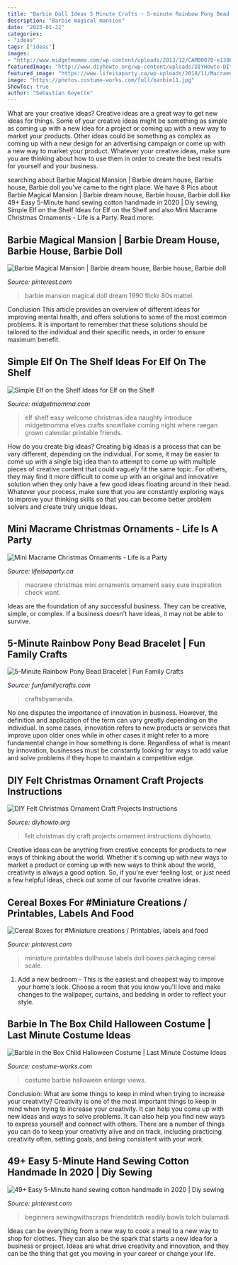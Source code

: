 ```yaml
---
title: "Barbie Doll Ideas 5 Minute Crafts ~ 5-minute Rainbow Pony Bead Bracelet"
description: "Barbie magical mansion"
date: "2023-01-22"
categories:
- "ideas"
tags: ["ideas"]
images:
- "http://www.midgetmomma.com/wp-content/uploads/2013/12/CAM00070-e1386593408541.jpg"
featuredImage: "http://www.diyhowto.org/wp-content/uploads/DIYHowto-DIY-Felt-Christmas-Ornament-Craft-Projects-06.jpg"
featured_image: "https://www.lifeisaparty.ca/wp-uploads/2018/11/Macrame-Mini-Christmas-Ornament-300.jpg"
image: "https://photos.costume-works.com/full/barbie11.jpg"
ShowToc: true
author: "Sebastian Goyette"
---
```



What are your creative ideas?
Creative ideas are a great way to get new ideas for things. Some of your creative ideas might be something as simple as coming up with a new idea for a project or coming up with a new way to market your products. Other ideas could be something as complex as coming up with a new design for an advertising campaign or come up with a new way to market your product. Whatever your creative ideas, make sure you are thinking about how to use them in order to create the best results for yourself and your business.

	

		
searching about Barbie Magical Mansion | Barbie dream house, Barbie house, Barbie doll you've came to the right place. We have 8 Pics about Barbie Magical Mansion | Barbie dream house, Barbie house, Barbie doll like 49+ Easy 5-Minute hand sewing cotton handmade in 2020 | Diy sewing, Simple Elf on the Shelf Ideas for Elf on the Shelf and also Mini Macrame Christmas Ornaments - Life is a Party. Read more:
		
    
## Barbie Magical Mansion | Barbie Dream House, Barbie House, Barbie Doll

<img loading=lazy src="https://i.pinimg.com/originals/e9/b3/46/e9b3468c10090309b005a0135da155ec.jpg" onerror="this.onerror=null;this.src='https://tse1.mm.bing.net/th?id=OIP.702T--y2KBVbIckO9QDQ_QHaFj&amp;pid=15.1';" alt="Barbie Magical Mansion | Barbie dream house, Barbie house, Barbie doll">

_Source: pinterest.com_

>barbie mansion magical doll dream 1990 flickr 80s mattel. 

	

Conclusion
This article provides an overview of different ideas for improving mental health, and offers solutions to some of the most common problems. It is important to remember that these solutions should be tailored to the individual and their specific needs, in order to ensure maximum benefit.

    
## Simple Elf On The Shelf Ideas For Elf On The Shelf

<img loading=lazy src="http://www.midgetmomma.com/wp-content/uploads/2013/12/CAM00070-e1386593408541.jpg" onerror="this.onerror=null;this.src='https://tse4.mm.bing.net/th?id=OIP.llpPATBXGe7gOUxOqjgD5QHaJ4&amp;pid=15.1';" alt="Simple Elf on the Shelf Ideas for Elf on the Shelf">

_Source: midgetmomma.com_

>elf shelf easy welcome christmas idea naughty introduce midgetmomma elves crafts snowflake coming night where raegan grown calendar printable friends. 

	

How do you create big ideas?
Creating big ideas is a process that can be vary different, depending on the individual. For some, it may be easier to come up with a single big idea than to attempt to come up with multiple pieces of creative content that could vaguely fit the same topic. For others, they may find it more difficult to come up with an original and innovative solution when they only have a few good ideas floating around in their head. Whatever your process, make sure that you are constantly exploring ways to improve your thinking skills so that you can become better problem solvers and create truly unique Ideas.

    
## Mini Macrame Christmas Ornaments - Life Is A Party

<img loading=lazy src="https://www.lifeisaparty.ca/wp-uploads/2018/11/Macrame-Mini-Christmas-Ornament-300.jpg" onerror="this.onerror=null;this.src='https://tse4.mm.bing.net/th?id=OIP.Drgr2x1bOLZYQ6KpvBIyNgHaJ3&amp;pid=15.1';" alt="Mini Macrame Christmas Ornaments - Life is a Party">

_Source: lifeisaparty.ca_

>macrame christmas mini ornaments ornament easy sure inspiration check want. 

	

Ideas are the foundation of any successful business. They can be creative, simple, or complex. If a business doesn't have ideas, it may not be able to survive.

    
## 5-Minute Rainbow Pony Bead Bracelet | Fun Family Crafts

<img loading=lazy src="https://funfamilycrafts.com/wp-content/uploads/2014/02/rainbow-pony-bead-bracelet.jpg" onerror="this.onerror=null;this.src='https://tse4.mm.bing.net/th?id=OIP.HnKXyNLCOK6WirZ9L57NLgHaHa&amp;pid=15.1';" alt="5-Minute Rainbow Pony Bead Bracelet | Fun Family Crafts">

_Source: funfamilycrafts.com_

>craftsbyamanda. 

	

No one disputes the importance of innovation in business. However, the definition and application of the term can vary greatly depending on the individual. In some cases, innovation refers to new products or services that improve upon older ones while in other cases it might refer to a more fundamental change in how something is done. Regardless of what is meant by innovation, businesses must be constantly looking for ways to add value and solve problems if they hope to maintain a competitive edge.

    
## DIY Felt Christmas Ornament Craft Projects Instructions

<img loading=lazy src="http://www.diyhowto.org/wp-content/uploads/DIYHowto-DIY-Felt-Christmas-Ornament-Craft-Projects-06.jpg" onerror="this.onerror=null;this.src='https://tse1.mm.bing.net/th?id=OIP.03m1RSvExMEf1witUkV4pwHaPl&amp;pid=15.1';" alt="DIY Felt Christmas Ornament Craft Projects Instructions">

_Source: diyhowto.org_

>felt christmas diy craft projects ornament instructions diyhowto. 

	

Creative ideas can be anything from creative concepts for products to new ways of thinking about the world. Whether it's coming up with new ways to market a product or coming up with new ways to think about the world, creativity is always a good option. So, if you're ever feeling lost, or just need a few helpful ideas, check out some of our favorite creative ideas.

    
## Cereal Boxes For #Miniature Creations / Printables, Labels And Food

<img loading=lazy src="https://i.pinimg.com/736x/a2/3d/0b/a23d0b304c875965252bdb6011c00d92--miniature-printables-food-dollhouse-printables.jpg?b=t" onerror="this.onerror=null;this.src='https://tse1.mm.bing.net/th?id=OIP.K5XbwE6Q82R6StWvjp00bQAAAA&amp;pid=15.1';" alt="Cereal Boxes for #Miniature creations / Printables, labels and food">

_Source: pinterest.com_

>miniature printables dollhouse labels doll boxes packaging cereal scale. 

	

1. Add a new bedroom - This is the easiest and cheapest way to improve your home's look. Choose a room that you know you'll love and make changes to the wallpaper, curtains, and bedding in order to reflect your style.

    
## Barbie In The Box Child Halloween Costume | Last Minute Costume Ideas

<img loading=lazy src="https://photos.costume-works.com/full/barbie11.jpg" onerror="this.onerror=null;this.src='https://tse3.mm.bing.net/th?id=OIP.2VOlB5P66jvSi68iEI6EEgHaNL&amp;pid=15.1';" alt="Barbie in the Box Child Halloween Costume | Last Minute Costume Ideas">

_Source: costume-works.com_

>costume barbie halloween enlarge views. 

	

Conclusion: What are some things to keep in mind when trying to increase your creativity?
Creativity is one of the most important things to keep in mind when trying to increase your creativity. It can help you come up with new ideas and ways to solve problems. It can also help you find new ways to express yourself and connect with others. There are a number of things you can do to keep your creativity alive and on track, including practicing creativity often, setting goals, and being consistent with your work.

    
## 49+ Easy 5-Minute Hand Sewing Cotton Handmade In 2020 | Diy Sewing

<img loading=lazy src="https://i.pinimg.com/originals/4c/08/9a/4c089a5cf67d200b2128e4e1d8415ddb.jpg" onerror="this.onerror=null;this.src='https://tse2.mm.bing.net/th?id=OIP.MJi_5HZYa5sCwibiXpKp0QHaLH&amp;pid=15.1';" alt="49+ Easy 5-Minute hand sewing cotton handmade in 2020 | Diy sewing">

_Source: pinterest.com_

>beginners sewingwithscraps friendstitch readily bowls tolch bulamadi. 

	

Ideas can be everything from a new way to cook a meal to a new way to shop for clothes. They can also be the spark that starts a new idea for a business or project. Ideas are what drive creativity and innovation, and they can be the thing that get you moving in your career or change your life.

